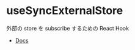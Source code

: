 # useSyncExternalStore

外部の store を subscribe するための React Hook

- [Docs](https://react.dev/reference/react/useSyncExternalStore)
